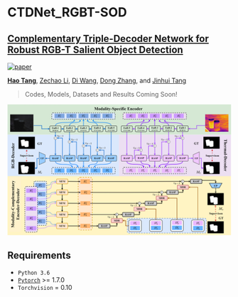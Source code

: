 # CTDNet_RGBT-SOD

## [**Complementary Triple-Decoder Network for Robust RGB-T Salient Object Detection**](https://cser-tang-hao.github.io/ctdnet.html)
[![paper](https://img.shields.io/badge/arXiv-Paper-<COLOR>.svg)](https://arxiv.org/abs/)

[**Hao Tang**](https://scholar.google.com/citations?hl=zh-CNJ), [Zechao Li](https://scholar.google.com/citations?user=L6J2V3sAAAAJ&hl=zh-CN), [Di Wang](https://scholar.google.com/citations?user=ebkyYZgAAAAJ&hl=zh-CN), [Dong Zhang](https://scholar.google.com.hk/citations?hl=zh-CN&user=zxVy7sIAAAAJ), and [Jinhui Tang](https://scholar.google.com/citations?user=ByBLlEwAAAAJ&hl=zh-CN)

> Codes, Models, Datasets and Results Coming Soon!

![framework](figs/framework.png)

## Requirements

 - `Python 3.6`
 - [`Pytorch`](http://pytorch.org/) >= 1.7.0 
 - `Torchvision` = 0.10


